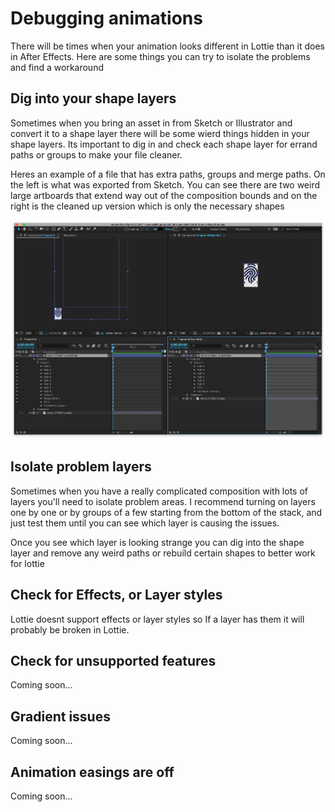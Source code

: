 # Debugging animations

There will be times when your animation looks different in Lottie than it does in After Effects. Here are some things you can try to isolate the problems and find a workaround

## Dig into your shape layers
Sometimes when you bring an asset in from Sketch or Illustrator and convert it to a shape layer there will be some wierd things hidden in your shape layers. Its important to dig in and check each shape layer for errand paths or groups to make your file cleaner.

Heres an example of a file that has extra paths, groups and merge paths. On the left is what was exported from Sketch. You can see there are two weird large artboards that extend way out of the composition bounds and on the right is the cleaned up version which is only the necessary shapes

![Comparison](/images/Debugging01.png)



## Isolate problem layers
Sometimes when you have a really complicated composition with lots of layers you'll need to isolate problem areas. I recommend turning on layers one by one or by groups of a few starting from the bottom of the stack, and just test them until you can see which layer is causing the issues.

Once you see which layer is looking strange you can dig into the shape layer and remove any weird paths or rebuild certain shapes to better work for lottie


## Check for Effects, or Layer styles
Lottie doesnt support effects or layer styles so If a layer has them it will probably be broken in Lottie. 


## Check for unsupported features

Coming soon...


## Gradient issues

Coming soon...

## Animation easings are off

Coming soon...
